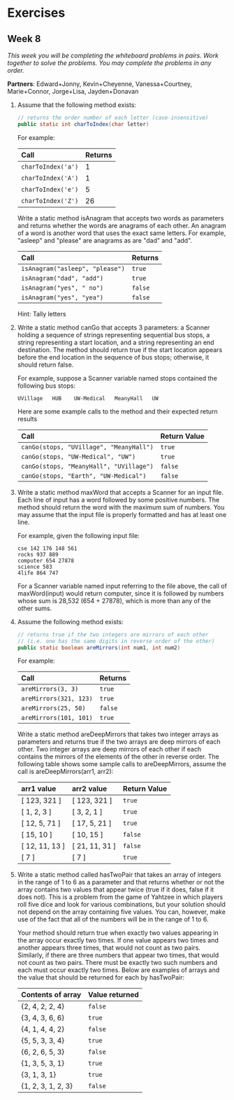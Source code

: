 # Exercises
## Week 8

_This week you will be completing the whiteboard problems in pairs. Work together to solve the problems. You may complete the problems in any order._

__Partners__: Edward+Jonny, Kevin+Cheyenne, Vanessa+Courtney, Marie+Connor, Jorge+Lisa, Jayden+Donavan

1. Assume that the following method exists:

	```java
	// returns the order number of each letter (case-insensitive)
	public static int charToIndex(char letter)
	```

	For example:

	| Call | Returns |
	| :---  | :--- |
	| `charToIndex('a')` | 1 |
	| `charToIndex('A')` | 1 |
	| `charToIndex('e')` | 5 |
	| `charToIndex('Z')` | 26 |

	Write a static method isAnagram that accepts two words as parameters and returns whether the words are anagrams of each other. An anagram of a word is another word that uses the exact same letters. For example, "asleep" and "please" are anagrams as are "dad" and "add".

	| Call | Returns |
	| :--- | :--- |
	| `isAnagram("asleep", "please")` | `true` |
	| `isAnagram("dad", "add")` | `true` |
	| `isAnagram("yes", " no")` | `false` |
	| `isAnagram("yes", "yea")` | `false` |

	Hint: Tally letters

2. Write a static method canGo that accepts 3 parameters: a Scanner holding a sequence of strings representing sequential bus stops, a string representing a start location, and a string representing an end destination. The method should return true if the start location appears before the end location in the sequence of bus stops; otherwise, it should return false.

	For example, suppose a Scanner variable named stops contained the following bus stops:

	```
	UVillage   HUB    UW-Medical   MeanyHall   UW
	```

	Here are some example calls to the method and their expected return results

	| Call | Return Value |
	| :--- | :--- |
	| `canGo(stops, "UVillage", "MeanyHall")` | `true` |
	| `canGo(stops, "UW-Medical", "UW")  ` | `true` |
	| `canGo(stops, "MeanyHall", "UVillage")` | `false` |
	| `canGo(stops, "Earth", "UW-Medical") ` | `false` |

3. Write a static method maxWord that accepts a Scanner for an input file. Each line of input has a word followed by some positive numbers. The method should return the word with the maximum sum of numbers. You may assume that the input file is properly formatted and has at least one line.

	For example, given the following input file:

	```
	cse 142 176 148 561
	rocks 937 889
	computer 654 27878
	science 583
	4life 864 747
	```

	For a Scanner variable named input referring to the file above, the call of maxWord(input) would return computer, since it is followed by numbers whose sum is 28,532 (654 + 27878), which is more than any of the other sums.

4. Assume the following method exists:

	```java
	// returns true if the two integers are mirrors of each other
	// (i.e. one has the same digits in reverse order of the other)
	public static boolean areMirrors(int num1, int num2)
	```

	For example:

	| Call  | Returns |
	| :--- | :--- |
	| `areMirrors(3, 3)` | `true` |
	| `areMirrors(321, 123)` | `true` |
	| `areMirrors(25, 50)`   | `false` |
	| `areMirrors(101, 101)` | `true` |

	Write a static method areDeepMirrors that takes two integer arrays as parameters and returns true if the two arrays are deep mirrors of each other. Two integer arrays are deep mirrors of each other if each contains the mirrors of the elements of the other in reverse order. The following table shows some sample calls to areDeepMirrors, assume the call is areDeepMirrors(arr1, arr2):

	| arr1 value | arr2 value | Return Value |
	| :--- | :--- | :--- |
	| [ 123, 321 ] | [ 123, 321 ] | `true` |
	| [ 1, 2, 3 ] | [ 3, 2, 1 ] | `true` |
	| [ 12, 5, 71 ] | [ 17, 5, 21 ] | `true` |
	| [ 15, 10 ] | [ 10, 15 ] | `false` |
	| [ 12, 11, 13 ] | [ 21, 11, 31 ] | `false` |
	| [ 7 ] | [ 7 ] | `true` |

5. Write a static method called hasTwoPair that takes an array of integers in the range of 1 to 6 as a parameter and that returns whether or not the array contains two values that appear twice (true if it does, false if it does not).  This is a problem from the game of Yahtzee in which players roll five dice and look for various combinations, but your solution should not depend on the array containing five values.  You can, however, make use of the fact that all of the numbers will be in the range of 1 to 6.

	Your method should return true when exactly two values appearing in the array occur exactly two times.  If one value appears two times and another appears three times, that would not count as two pairs.  Similarly, if there are three numbers that appear two times, that would not count as two pairs.  There must be exactly two such numbers and each must occur exactly two times.  Below are examples of arrays and the value that should be returned for each by hasTwoPair:

	| Contents of array | Value returned |
	| :--- | :--- |
	| {2, 4, 2, 2, 4} | `false` |
	| {3, 4, 3, 6, 6} | `true` |
	| {4, 1, 4, 4, 2} | `false` |
	| {5, 5, 3, 3, 4} | `true` |
	| {6, 2, 6, 5, 3} | `false` |
	| {1, 3, 5, 3, 1} | `true` |
	| {3, 1, 3, 1} | `true` |
	| {1, 2, 3, 1, 2, 3} | `false` |

